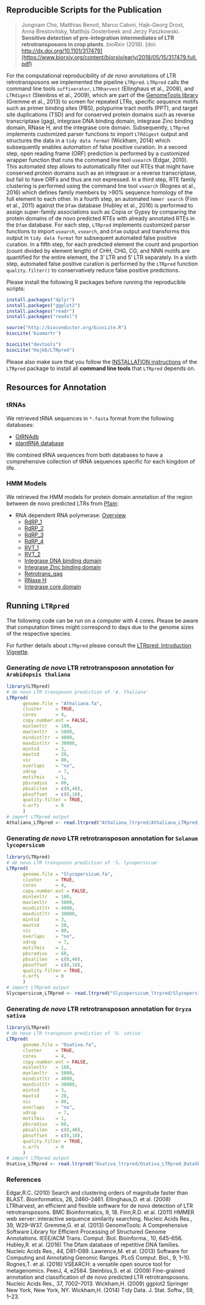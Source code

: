 ## Reproducible Scripts for the Publication

>Jungnam Cho, Matthias Benoit, Marco Catoni, Hajk-Georg Drost, Anna Brestovitsky, Matthijs Oosterbeek and Jerzy Paszkowski. __Sensitive detection of pre-integration intermediates of LTR retrotransposons in crop plants__. _bioRxiv_ (2018). [doi: http://dx.doi.org/10.1101/317479](https://www.biorxiv.org/content/biorxiv/early/2018/05/15/317479.full.pdf)   

For the computational reproducibility of _de novo_ annotations of LTR retrotransposons we implemented the pipeline `LTRpred`.
`LTRpred` calls the command line tools `suffixerator`, `LTRharvest` (Ellinghaus et al., 2008), and `LTRdigest` (Steinbiss et al., 2009), which are part of the [GenomeTools library](http://genometools.org/) (Gremme et al., 2013) to screen for repeated LTRs, specific sequence motifs such as primer binding sites (PBS), polypurine tract motifs (PPT), and target site duplications (TSD) and for conserved protein domains such as reverse transcriptase (gag), integrase DNA binding domain, integrase Zinc binding domain, RNase H, and the integrase core domain. Subsequently, `LTRpred` implements customized parser functions to import `LTRdigest` output and structures the data in a `tidy data format` (Wickham, 2014) which subsequently enables automation of false positive curation. In a second step, open reading frame (ORF) prediction is performed by a customized wrapper function that runs the command line tool `usearch` (Edgar, 2010). This automated step allows to automatically filter out RTEs that might have conserved protein domains such as an integrase or a reverse transcriptase, but fail to have ORFs and thus are not expressed. In a third step, RTE family clustering is performed using the command line tool `vsearch` (Rognes et al., 2016) which defines family members by >90% sequence homology of the full element to each other. In a fourth step, an automated `hmmer search` (Finn et al., 2011) against the `Dfam` database (Hubley et al., 2016) is performed to assign super-family associations such as Copia or Gypsy by comparing the protein domains of de novo predicted RTEs with already annotated RTEs in the `Dfam` database. For each step, `LTRpred` implements customized parser functions to import `usearch`, `vsearch`, and `Dfam` output and transforms this output in `tidy data format` for subsequent automated false positive curation. In a fifth step, for each predicted element the count and proportion (count divided by element length) of CHH, CHG, CG, and NNN motifs are quantified for the entire element, the 3’ LTR and 5’ LTR separately. In a sixth step, automated false positive curation is performed by the `LTRpred` function `quality.filter()` to conservatively reduce false positive predictions.  


Please install the following R packages before running the reproducible scripts:

```r
install.packages("dplyr")
install.packages("ggplot2")
install.packages("readr")
install.packages("readxl")

source("http://bioconductor.org/biocLite.R")
biocLite('biomartr')

biocLite("devtools")
biocLite("HajkD/LTRpred")
```

Please also make sure that you follow the [INSTALLATION instructions](https://hajkd.github.io/LTRpred/articles/Introduction.html#installation)
of the `LTRpred` package to install all __command line tools__ that `LTRpred` depends on.

## Resources for Annotation

### tRNAs

We retrieved tRNA sequences in `*.fasta` format from the following databases:

- [GtRNAdb](http://gtrnadb2009.ucsc.edu/download.html)
- [plantRNA database](http://plantrna.ibmp.cnrs.fr/plantrna/search/;jsessionid=14635D3979E56DA4F076CE252D4E2078)

We combined tRNA sequences from both databases to have a comprehensive collection of tRNA sequences
specific for each kingdom of life.

### HMM Models

We retrieved the HMM models for protein domain annotation of the region
between de novo predicted LTRs from [Pfam](http://pfam.xfam.org):

  - RNA dependent RNA polymerase: [Overview](http://pfam.xfam.org/clan/CL0027)
      - [RdRP_1](http://pfam.xfam.org/family/PF00680#tabview=tab6)
      - [RdRP_2](http://pfam.xfam.org/family/PF00978#tabview=tab6)
      - [RdRP_3](http://pfam.xfam.org/family/PF00998#tabview=tab6)
      - [RdRP_4](http://pfam.xfam.org/family/PF02123#tabview=tab6)
      - [RVT_1](http://pfam.xfam.org/family/PF00078#tabview=tab6)
      - [RVT_2](http://pfam.xfam.org/family/PF07727#tabview=tab6)
      - [Integrase DNA binding domain](http://pfam.xfam.org/family/PF00552#tabview=tab6)
      - [Integrase Zinc binding domain](http://pfam.xfam.org/family/PF02022#tabview=tab6)
      - [Retrotrans_gag](http://pfam.xfam.org/family/PF03732#tabview=tab6)
      - [RNase H](http://pfam.xfam.org/family/PF00075#tabview=tab6)
      - [Integrase core domain](http://pfam.xfam.org/family/PF00665#tabview=tab6)

## Running `LTRpred`

The following code can be run on a computer with 4 cores. Please be aware that 
computation times might correspond to days due to the genome sizes of the respective species.

For further details about `LTRpred` please consult the [LTRpred: Introduction Vignette](https://hajkd.github.io/LTRpred/articles/Introduction.html).

### Generating _de novo_ LTR retrotransposon annotation for `Arabidopsis thaliana`

```r
library(LTRpred)
# de novo LTR transposon prediction of 'A. thaliana'
LTRpred(
      genome.file = "Athaliana.fa",
      cluster     = TRUE,
      cores       = 4,
      copy.number.est = FALSE,
      minlenltr   = 100,
      maxlenltr   = 5000,
      mindistltr  = 4000,
      maxdistltr  = 30000,
      mintsd      = 3,
      maxtsd      = 20,
      vic         = 80,
      overlaps    = "no",
      xdrop        = 7,
      motifmis    = 1,
      pbsradius   = 60,
      pbsalilen   = c(8,40),
      pbsoffset   = c(0,10),
      quality.filter = TRUE,
      n.orfs      = 0
      )
# import LTRpred output
Athaliana_LTRpred <- read.ltrpred("Athaliana_ltrpred/Athaliana_LTRpred_DataSheet.tsv")
```

### Generating _de novo_ LTR retrotransposon annotation for `Solanum lycopersicum`

```r
library(LTRpred)
# de novo LTR transposon prediction of 'S. lycopersicum'
LTRpred(
      genome.file = "Slycopersicum.fa",
      cluster     = TRUE,
      cores       = 4,
      copy.number.est = FALSE,
      minlenltr   = 100,
      maxlenltr   = 5000,
      mindistltr  = 4000,
      maxdistltr  = 30000,
      mintsd      = 3,
      maxtsd      = 20,
      vic         = 80,
      overlaps    = "no",
      xdrop        = 7,
      motifmis    = 1,
      pbsradius   = 60,
      pbsalilen   = c(8,40),
      pbsoffset   = c(0,10),
      quality.filter = TRUE,
      n.orfs      = 0
      )
# import LTRpred output
Slycopersicum_LTRpred <- read.ltrpred("Slycopersicum_ltrpred/Slycopersicum_LTRpred_DataSheet.tsv")
```

### Generating _de novo_ LTR retrotransposon annotation for `Oryza sativa`

```r
library(LTRpred)
# de novo LTR transposon prediction of 'O. sativa'
LTRpred(
      genome.file = "Osativa.fa",
      cluster     = TRUE,
      cores       = 4,
      copy.number.est = FALSE,
      minlenltr   = 100,
      maxlenltr   = 5000,
      mindistltr  = 4000,
      maxdistltr  = 30000,
      mintsd      = 3,
      maxtsd      = 20,
      vic         = 80,
      overlaps    = "no",
      xdrop        = 7,
      motifmis    = 1,
      pbsradius   = 60,
      pbsalilen   = c(8,40),
      pbsoffset   = c(0,10),
      quality.filter = TRUE,
      n.orfs      = 0
      )
# import LTRpred output
Osativa_LTRpred <- read.ltrpred("Osativa_ltrpred/Osativa_LTRpred_DataSheet.tsv")
```

### References

Edgar,R.C. (2010) Search and clustering orders of magnitude faster than BLAST. Bioinformatics, 26, 2460–2461.
Ellinghaus,D. et al. (2008) LTRharvest, an efficient and flexible software for de novo detection of LTR retrotransposons. BMC Bioinformatics, 9, 18.
Finn,R.D. et al. (2011) HMMER web server: interactive sequence similarity searching. Nucleic Acids Res., 39, W29–W37.
Gremme,G. et al. (2013) GenomeTools: A Comprehensive Software Library for Efficient Processing of Structured Genome Annotations. IEEE/ACM Trans. Comput. Biol. Bioinforma., 10, 645–656.
Hubley,R. et al. (2016) The Dfam database of repetitive DNA families. Nucleic Acids Res., 44, D81–D89.
Lawrence,M. et al. (2013) Software for Computing and Annotating Genomic Ranges. PLoS Comput. Biol., 9, 1–10.
Rognes,T. et al. (2016) VSEARCH: a versatile open source tool for metagenomics. PeerJ, 4, e2584.
Steinbiss,S. et al. (2009) Fine-grained annotation and classification of de novo predicted LTR retrotransposons. Nucleic Acids Res., 37, 7002–7013.
Wickham,H. (2009) ggplot2 Springer New York, New York, NY.
Wickham,H. (2014) Tidy Data. J. Stat. Softw., 59, 1–23.
